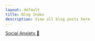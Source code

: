 ```yaml
---
layout: default
title: Blog Index
description: View all blog posts here
---
```


[Social Anxiety &#128156;](/social-anxiety.md)
